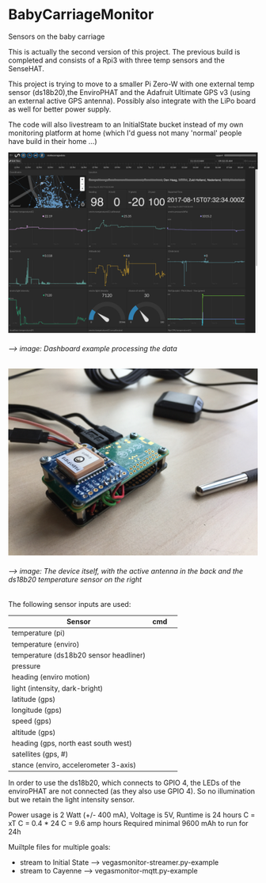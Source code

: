 # BabyCarriageMonitor

Sensors on the baby carriage

This is actually the second version of this project. The previous build is completed and consists of a Rpi3 with three temp sensors and the SenseHAT.

This project is trying to move to a smaller Pi Zero-W with one external temp sensor (ds18b20),the EnviroPHAT and the Adafruit Ultimate GPS v3 (using an external active GPS antenna). Possibly also integrate with the LiPo board as well for better power supply. 

The code will also livestream to an InitialState bucket instead of my own monitoring platform at home (which I'd guess not 
many 'normal' people have build in their home ...)

![dashboard example](https://github.com/jinjirosan/BabyCarriageMonitor/blob/master/images/initialstate-dashboard.png)

###### --> image: Dashboard example processing the data

![device](https://github.com/jinjirosan/BabyCarriageMonitor/blob/master/images/stokkezerobuild.jpg)

###### --> image: The device itself, with the active antenna in the back and the ds18b20 temperature sensor on the right

The following sensor inputs are used:

| Sensor                                 |  cmd  |      |
| -------------------------------------- | :---: | ---: |
| temperature (pi)                       |       |      |
| temperature (enviro)                   |       |      |
| temperature (ds18b20 sensor headliner) |       |      |
| pressure                               |       |      |
| heading (enviro motion)                |       |      |
| light (intensity, dark-bright)         |       |      |
| latitude (gps)                         |       |      |
| longitude (gps)                        |       |      |
| speed (gps)                            |       |      |
| altitude (gps)                         |       |      |
| heading (gps, north east south west)   |       |      |
| satellites (gps, #)                    |       |      |
| stance (enviro, accelerometer 3-axis)  |       |      |

In order to use the ds18b20, which connects to GPIO 4, the LEDs of the enviroPHAT are not connected (as they also use GPIO 4). So no illumination but we retain the light intensity sensor.

Power usage is 2 Watt (+/- 400 mA), Voltage is 5V, Runtime is 24 hours
C = xT
C = 0.4 * 24
C = 9.6 amp hours
Required minimal 9600 mAh to run for 24h

Muiltple files for multiple goals:
- stream to Initial State --> vegasmonitor-streamer.py-example
- stream to Cayenne --> vegasmonitor-mqtt.py-example
